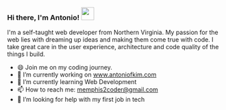 ### Hi there, I'm Antonio! <img src="https://camo.githubusercontent.com/e8e7b06ecf583bc040eb60e44eb5b8e0ecc5421320a92929ce21522dbc34c891/68747470733a2f2f6d656469612e67697068792e636f6d2f6d656469612f6876524a434c467a6361737252346961377a2f67697068792e676966" width="30px">

I'm a self-taught web developer from Northern Virginia. My passion for the web lies with dreaming up ideas and making them come true with code. I take great care in the user experience, architecture and code quality of the things I build. 


<!--
**memphis2coder/memphis2coder** is a ✨ _special_ ✨ repository because its `README.md` (this file) appears on your GitHub profile.

Here are some ideas to get you started:

- 🔭 I’m currently working on ...
- 🌱 I’m currently learning ...
- 👯 I’m looking to collaborate on ...
- 🤔 I’m looking for help with ...
- 💬 Ask me about ...
- 📫 How to reach me: ...
- 😄 Pronouns: ...
- ⚡ Fun fact: ...
-->

- 😄 Join me on my coding journey. 
- 🔭 I’m currently working on www.antoniofkim.com
- 🌱 I’m currently learning Web Development
- 📫 How to reach me: memphis2coder@gmail.com
- 🤔 I’m looking for help with my first job in tech


